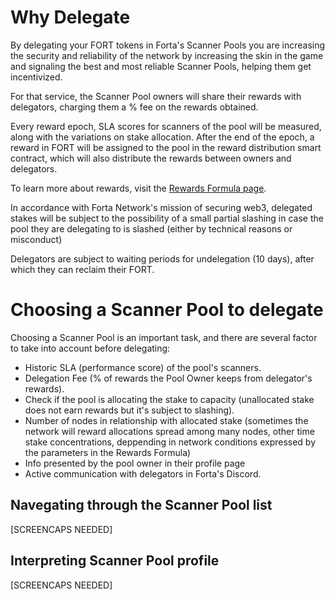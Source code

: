 # Why Delegate

By delegating your FORT tokens in Forta's Scanner Pools you are increasing the security and reliability of the network by increasing the skin in the game and signaling the best and most reliable Scanner Pools, helping them get incentivized.

For that service, the Scanner Pool owners will share their rewards with delegators, charging them a % fee on the rewards obtained.

Every reward epoch, SLA scores for scanners of the pool will be measured, along with the variations on stake allocation. After the end of the epoch, a reward in FORT will be assigned to the pool in the reward distribution smart contract, which will also distribute the rewards between owners and delegators.

To learn more about rewards, visit the [Rewards Formula page](/rewards).

In accordance with Forta Network's mission of securing web3, delegated stakes will be subject to the possibility of a small partial slashing in case the pool they are delegating to is slashed (either by technical reasons or misconduct)

Delegators are subject to waiting periods for undelegation (10 days), after which they can reclaim their FORT.

# Choosing a Scanner Pool to delegate

Choosing a Scanner Pool is an important task, and there are several factor to take into account before delegating:

- Historic SLA (performance score) of the pool's scanners.
- Delegation Fee (% of rewards the Pool Owner keeps from delegator's rewards).
- Check if the pool is allocating the stake to capacity (unallocated stake does not earn rewards but it's subject to slashing).
- Number of nodes in relationship with allocated stake (sometimes the network will reward allocations spread among many nodes, other time stake concentrations, deppending in network conditions expressed by the parameters in the Rewards Formula)
- Info presented by the pool owner in their profile page
- Active communication with delegators in Forta's Discord.


## Navegating through the Scanner Pool list

[SCREENCAPS NEEDED]

## Interpreting Scanner Pool profile

[SCREENCAPS NEEDED]